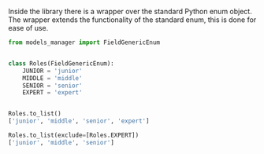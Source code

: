 Inside the library there is a wrapper over the standard Python enum object. The wrapper extends the functionality of the
standard enum, this is done for ease of use.

```python
from models_manager import FieldGenericEnum


class Roles(FieldGenericEnum):
    JUNIOR = 'junior'
    MIDDLE = 'middle'
    SENIOR = 'senior'
    EXPERT = 'expert'


Roles.to_list()
['junior', 'middle', 'senior', 'expert']

Roles.to_list(exclude=[Roles.EXPERT])
['junior', 'middle', 'senior']
```
